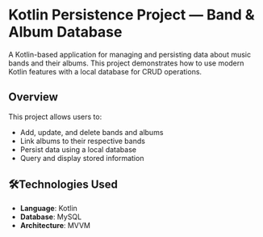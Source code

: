 # Kotlin Persistence Project — Band & Album Database

A Kotlin-based application for managing and persisting data about music bands and their albums. This project demonstrates how to use modern Kotlin features with a local database for CRUD operations.

## Overview

This project allows users to:

- Add, update, and delete bands and albums
- Link albums to their respective bands
- Persist data using a local database
- Query and display stored information

## 🛠Technologies Used

- **Language**: Kotlin
- **Database**: MySQL
- **Architecture**: MVVM
